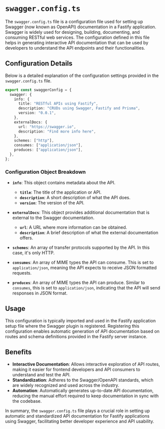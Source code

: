 # `swagger.config.ts`

The `swagger.config.ts` file is a configuration file used for setting up Swagger (now known as OpenAPI) documentation in a Fastify application. Swagger is widely used for designing, building, documenting, and consuming RESTful web services. The configuration defined in this file helps in generating interactive API documentation that can be used by developers to understand the API endpoints and their functionalities.

## Configuration Details

Below is a detailed explanation of the configuration settings provided in the `swagger.config.ts` file.

```typescript
export const swaggerConfig = {
  swagger: {
    info: {
      title: "RESTful APIs using Fastify",
      description: "CRUDs using Swagger, Fastify and Prisma",
      version: "0.0.1",
    },
    externalDocs: {
      url: "https://swagger.io",
      description: "Find more info here",
    },
    schemes: ["http"],
    consumes: ["application/json"],
    produces: ["application/json"],
  },
};
```

### Configuration Object Breakdown

- **`info`**: This object contains metadata about the API.

  - **`title`**: The title of the application or API.
  - **`description`**: A short description of what the API does.
  - **`version`**: The version of the API.

- **`externalDocs`**: This object provides additional documentation that is external to the Swagger documentation.

  - **`url`**: A URL where more information can be obtained.
  - **`description`**: A brief description of what the external documentation offers.

- **`schemes`**: An array of transfer protocols supported by the API. In this case, it's only HTTP.

- **`consumes`**: An array of MIME types the API can consume. This is set to `application/json`, meaning the API expects to receive JSON formatted requests.

- **`produces`**: An array of MIME types the API can produce. Similar to `consumes`, this is set to `application/json`, indicating that the API will send responses in JSON format.

## Usage

This configuration is typically imported and used in the Fastify application setup file where the Swagger plugin is registered. Registering this configuration enables automatic generation of API documentation based on routes and schema definitions provided in the Fastify server instance.

## Benefits

- **Interactive Documentation**: Allows interactive exploration of API routes, making it easier for frontend developers and API consumers to understand and test the API.
- **Standardization**: Adheres to the Swagger/OpenAPI standards, which are widely recognized and used across the industry.
- **Automation**: Automatically generates up-to-date API documentation, reducing the manual effort required to keep documentation in sync with the codebase.

In summary, the `swagger.config.ts` file plays a crucial role in setting up automatic and standardized API documentation for Fastify applications using Swagger, facilitating better developer experience and API usability.

